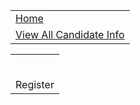 <div class="row">
 <div class="column1">
<table>
<tr>
<td><a href="index">Home</a><br> </td>
<tr><td><a href="viewAllCandidate">View All Candidate Info</a></td> </tr>
</table>
</div>
 <div class="column">
<table style="margin: 0px auto; margin-left: auto; margin-right:auto">
 
 
 <!-- fill the code -->
 <tr>
 <td><fmt:message key = "label.candidateId"/></td>
 <td><form:input path = "candidateId" id = "candidateId"/></td>
 </tr>
 
 <tr>
 <td><fmt:message key = "label.candidateId"/></td>
 <td><form:input path = "name" id = "name"/></td>
 </tr>
 <tr>
 <td><fmt:message key = "label.emailId"/></td>
 <td><form:input path = "emailId" id = "emailId"/></td>
 </tr>
 
 <tr> </tr>
 
 <tr>
 <td><fmt:message key = "label.candidateId"/></td>
 <td>
 <form:select path = "designation" id = "designation"/>
 <form:options items = "${designation}" itemValue = "id" itemLabel = "name"/>
 </form:select></td>
 </tr>
 <tr>
 <td><fmt:message key = "label.yearsOfExperience"/></td>
 <td><form:input path = "yearsOfExperience" id = "yearsOfExperience"/></td>
 </tr>
 <tr>
 <td><fmt:message key = "label.expectedSalary"/></td>
 <td><form:input path = "expectedSalary" id = "expectedSalary"/></td>
 </tr>
 <tr>
 <td colspan = "2" style = "text-align: center;">
 <form:button type = "submit">Register</form:button>
 </td>
 </tr>
 </table>
 </div>
 </div>
 <center>
 <div id="message"> </div></center>
</form:form>
</body>
</html>
